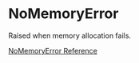 # NoMemoryError

Raised when memory allocation fails.

[NoMemoryError Reference](https://ruby-doc.org/core-2.7.0/NoMemoryError.html)
